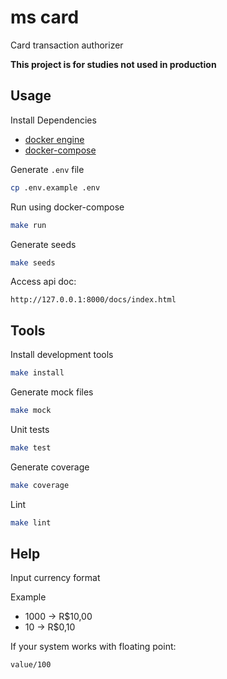 # ms card

Card transaction authorizer

**This project is for studies not used in production**

## Usage

Install Dependencies

* [docker engine](https://docs.docker.com/engine/install/ubuntu/)
* [docker-compose](https://docs.docker.com/compose/install/) 

Generate `.env` file
```bash
cp .env.example .env
```
Run using docker-compose
```bash
make run
```

Generate seeds
```bash
make seeds
```

Access api doc:
```
http://127.0.0.1:8000/docs/index.html
```

## Tools
Install development tools
```bash
make install
```

Generate mock files
```bash
make mock
```

Unit tests
```bash
make test
```

Generate coverage
```bash
make coverage
```

Lint
```bash
make lint
```


## Help

Input currency format

Example
* 1000 -> R$10,00
* 10  -> R$0,10

If your system works with floating point:
```
value/100
```
